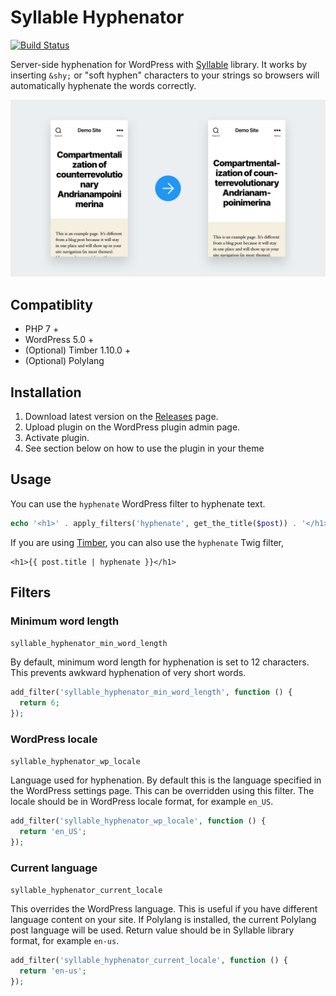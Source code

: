 # Syllable Hyphenator

[![Build Status](https://img.shields.io/github/workflow/status/joppuyo/syllable-hyphenator/PHP%20Composer?logo=github)](https://github.com/joppuyo/syllable-hyphenator/actions)

Server-side hyphenation for WordPress with [Syllable](https://github.com/vanderlee/phpSyllable) library. It works by inserting `&shy;` or "soft hyphen" characters to your strings so browsers will automatically hyphenate the words correctly.

![Screenshot of two WordPress pages. Normal on the left, hyphenated on the right](./syllable-hyphenator.png)

## Compatiblity

- PHP 7 +
- WordPress 5.0 +
- (Optional) Timber 1.10.0 +
- (Optional) Polylang

## Installation

1. Download latest version on the [Releases](https://github.com/joppuyo/syllable-hyphenator/releases) page.
2. Upload plugin on the WordPress plugin admin page.
3. Activate plugin.
4. See section below on how to use the plugin in your theme

## Usage

You can use the `hyphenate` WordPress filter to hyphenate text.

```php
echo '<h1>' . apply_filters('hyphenate', get_the_title($post)) . '</h1>';
```

If you are using [Timber](https://www.upstatement.com/timber/), you can also use the `hyphenate` Twig filter,

```twig
<h1>{{ post.title | hyphenate }}</h1>
```

## Filters

### Minimum word length

`syllable_hyphenator_min_word_length`

By default, minimum word length for hyphenation is set to 12 characters. This prevents awkward hyphenation of very short words.

```php
add_filter('syllable_hyphenator_min_word_length', function () {
  return 6;
});
```

### WordPress locale

`syllable_hyphenator_wp_locale`

Language used for hyphenation. By default this is the language specified in the WordPress settings page. This can be overridden using this filter. The locale should be in WordPress locale format, for example `en_US`.

```php
add_filter('syllable_hyphenator_wp_locale', function () {
  return 'en_US';
});
```

### Current language

`syllable_hyphenator_current_locale`

This overrides the WordPress language. This is useful if you have different language content on your site. If Polylang is installed, the current Polylang post language will be used. Return value should be in Syllable library format, for example `en-us`.

```php
add_filter('syllable_hyphenator_current_locale', function () {
  return 'en-us';
});
```
